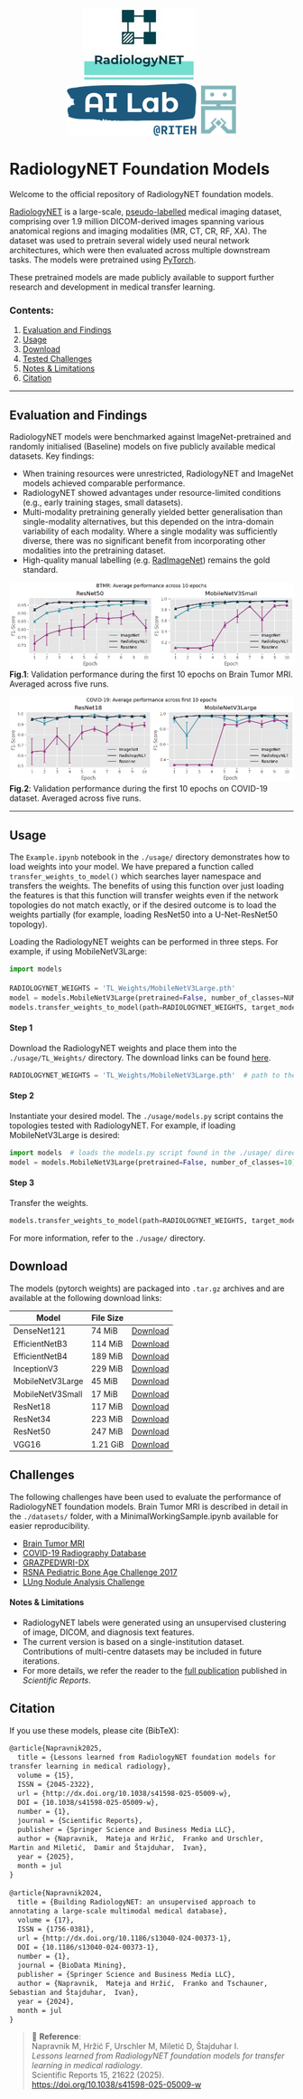 
<div align="center">
  <img src="assets/radiologynet_logo.jpg" alt="RadiologyNET Logo"/>
  <span>&nbsp;&nbsp;&nbsp;&nbsp;&nbsp;&nbsp;&nbsp;&nbsp;&nbsp;&nbsp;</span>
  <img src="assets/ai_lab.png" alt="RITEH AI Lab Logo"/>
</div>


# RadiologyNET Foundation Models

Welcome to the official repository of RadiologyNET foundation models.  

[RadiologyNET](https://www.nature.com/articles/s41598-025-05009-w) is a large-scale, [pseudo-labelled](https://biodatamining.biomedcentral.com/articles/10.1186/s13040-024-00373-1) medical imaging dataset, comprising over 1.9 million DICOM-derived images spanning various anatomical regions and imaging modalities (MR, CT, CR, RF, XA). The dataset was used to pretrain several widely used neural network architectures, which were then evaluated across multiple downstream tasks. The models were pretrained using [PyTorch](https://pytorch.org/).

These pretrained models are made publicly available to support further research and development in medical transfer learning.

### Contents:
1. [Evaluation and Findings](#evaluation)
2. [Usage](#usage)
3. [Download](#download)
4. [Tested Challenges](#challenges)
5. [Notes & Limitations](#notes)
6. [Citation](#citation)

---

<a id="evaluation"></a>
## Evaluation and Findings

RadiologyNET models were benchmarked against ImageNet-pretrained and randomly initialised (Baseline) models on five publicly available medical datasets. Key findings:

- When training resources were unrestricted, RadiologyNET and ImageNet models achieved comparable performance. 
- RadiologyNET showed advantages under resource-limited conditions (e.g., early training stages, small datasets).
- Multi-modality pretraining generally yielded better generalisation than single-modality alternatives, but this depended on the intra-domain variability of each modality. Where a single modality was sufficiently diverse, there was no significant benefit from incorporating other modalities into the pretraining dataset.
- High-quality manual labelling (e.g. [RadImageNet](https://www.radimagenet.com/)) remains the gold standard.

![Brain Tumor MRI](assets/BRAIN_TUMOR__AVERAGE_training_progress_IN_FIRST_10_EPOCHS__valid_set__['res50',%20'mobileNetV3Small']__partitions-[1].png)
**Fig.1**: Validation performance during the first 10 epochs on Brain Tumor MRI. Averaged across five runs.

![COVID-19](assets/COVID19__AVERAGE_training_progress_IN_FIRST_10_EPOCHS__valid_set__['res18',%20'mobileNetV3Large']__partitions-[1].png)
**Fig.2**: Validation performance during the first 10 epochs on COVID-19 dataset. Averaged across five runs.

---

<a id="usage"></a>
## Usage

The `Example.ipynb` notebook in the `./usage/` directory demonstrates how to load weights into your model.
We have prepared a function called `transfer_weights_to_model()` which searches layer namespace and transfers the weights. The benefits of using this function over just loading the features is that this function will transfer weights even if the network topologies do not match exactly, or if the desired outcome is to load the weights partially (for example, loading ResNet50 into a U-Net-ResNet50 topology).

Loading the RadiologyNET weights can be performed in three steps. For example, if using MobileNetV3Large:

```python
import models

RADIOLOGYNET_WEIGHTS = 'TL_Weights/MobileNetV3Large.pth'
model = models.MobileNetV3Large(pretrained=False, number_of_classes=NUM_CLASSES)
models.transfer_weights_to_model(path=RADIOLOGYNET_WEIGHTS, target_model=model, device='cpu')
```

#### Step 1
Download the RadiologyNET weights and place them into the `./usage/TL_Weights/` directory. The download links can be found [here](#download).
```python
RADIOLOGYNET_WEIGHTS = 'TL_Weights/MobileNetV3Large.pth'  # path to the downloaded RadiologyNET weights
```

#### Step 2
Instantiate your desired model. The `./usage/models.py` script contains the topologies tested with RadiologyNET. For example, if loading MobileNetV3Large is desired:

```python
import models  # loads the models.py script found in the ./usage/ directory
model = models.MobileNetV3Large(pretrained=False, number_of_classes=10)  # instantiate MobileNetV3Large from the implementation in models.py
```

#### Step 3
Transfer the weights.

```python
models.transfer_weights_to_model(path=RADIOLOGYNET_WEIGHTS, target_model=model, device='cpu')
```

For more information, refer to the `./usage/` directory.


<a id="download"></a>

## Download

The models (pytorch weights) are packaged into `.tar.gz` archives and are available at the following download links:

| Model            | File Size |                                                                         |
|------------------|-----------|-------------------------------------------------------------------------|
| DenseNet121      | 74 MiB     | [Download](http://radiologynet.riteh.hr/models/DenseNet121.tar.gz)      |
| EfficientNetB3   | 114 MiB    | [Download](http://radiologynet.riteh.hr/models/EfficientNetB3.tar.gz)   |
| EfficientNetB4   | 189 MiB    | [Download](http://radiologynet.riteh.hr/models/EfficientNetB4.tar.gz)   |
| InceptionV3      | 229 MiB    | [Download](http://radiologynet.riteh.hr/models/InceptionV3.tar.gz)      |
| MobileNetV3Large | 45 MiB     | [Download](http://radiologynet.riteh.hr/models/MobileNetV3Large.tar.gz) |
| MobileNetV3Small | 17 MiB     | [Download](http://radiologynet.riteh.hr/models/MobileNetV3Small.tar.gz) |
| ResNet18         | 117 MiB    | [Download](http://radiologynet.riteh.hr/models/ResNet18.tar.gz)         |
| ResNet34         | 223 MiB    | [Download](http://radiologynet.riteh.hr/models/ResNet34.tar.gz)         |
| ResNet50         | 247 MiB    | [Download](http://radiologynet.riteh.hr/models/ResNet50.tar.gz)         |
| VGG16            | 1.21 GiB   | [Download](http://radiologynet.riteh.hr/models/VGG16.tar.gz)            |


<a id="challenges"></a>
## Challenges
The following challenges have been used to evaluate the performance of RadiologyNET foundation models. Brain Tumor MRI is described in detail in the `./datasets/` folder, with a MinimalWorkingSample.ipynb available for easier reproducibility.

* [Brain Tumor MRI](https://www.kaggle.com/datasets/masoudnickparvar/brain-tumor-mri-dataset)
* [COVID-19 Radiography Database](https://www.kaggle.com/datasets/tawsifurrahman/covid19-radiography-database/data)
* [GRAZPEDWRI-DX](https://www.nature.com/articles/s41597-022-01328-z)
* [RSNA Pediatric Bone Age Challenge 2017](https://www.rsna.org/rsnai/ai-image-challenge/rsna-pediatric-bone-age-challenge-2017)
* [LUng Nodule Analysis Challenge](https://luna16.grand-challenge.org/Data/)

<a id="notes"></a>
#### Notes & Limitations
- RadiologyNET labels were generated using an unsupervised clustering of image, DICOM, and diagnosis text features.
- The current version is based on a single-institution dataset. Contributions of multi-centre datasets may be included in future iterations.
- For more details, we refer the reader to the [full publication](https://doi.org/10.1038/s41598-025-05009-w) published in *Scientific Reports*.

<a id="citation"></a>
## Citation
If you use these models, please cite (BibTeX):
``` 
@article{Napravnik2025,
  title = {Lessons learned from RadiologyNET foundation models for transfer learning in medical radiology},
  volume = {15},
  ISSN = {2045-2322},
  url = {http://dx.doi.org/10.1038/s41598-025-05009-w},
  DOI = {10.1038/s41598-025-05009-w},
  number = {1},
  journal = {Scientific Reports},
  publisher = {Springer Science and Business Media LLC},
  author = {Napravnik,  Mateja and Hržić,  Franko and Urschler,  Martin and Miletić,  Damir and Štajduhar,  Ivan},
  year = {2025},
  month = jul 
}

@article{Napravnik2024,
  title = {Building RadiologyNET: an unsupervised approach to annotating a large-scale multimodal medical database},
  volume = {17},
  ISSN = {1756-0381},
  url = {http://dx.doi.org/10.1186/s13040-024-00373-1},
  DOI = {10.1186/s13040-024-00373-1},
  number = {1},
  journal = {BioData Mining},
  publisher = {Springer Science and Business Media LLC},
  author = {Napravnik,  Mateja and Hržić,  Franko and Tschauner,  Sebastian and Štajduhar,  Ivan},
  year = {2024},
  month = jul 
}
```

> 📄 **Reference**:  
> Napravnik M, Hržić F, Urschler M, Miletić D, Štajduhar I.  
> *Lessons learned from RadiologyNET foundation models for transfer learning in medical radiology*.  
> Scientific Reports 15, 21622 (2025).  
> https://doi.org/10.1038/s41598-025-05009-w
